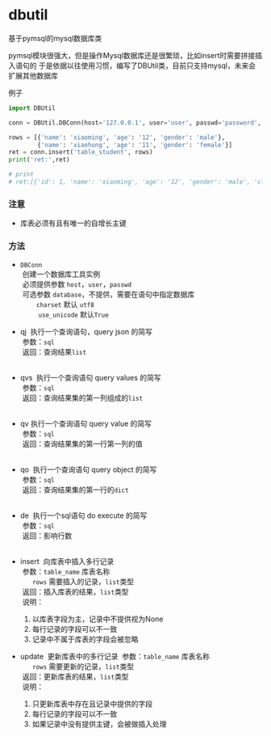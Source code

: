 # dbutil
基于pymsql的mysql数据库类

pymsql模块很强大，但是操作Mysql数据库还是很繁琐，比如insert时需要拼接插入语句的
于是依据以往使用习惯，编写了DBUtil类，目前只支持mysql，未来会扩展其他数据库

例子
```python
import DBUtil

conn = DBUtil.DBConn(host='127.0.0.1', user='user', passwd='password', database='test')

rows = [{'name': 'xiaoming', 'age': '12', 'gender': 'male'},
        {'name': 'xiaohong', 'age': '11', 'gender': 'female'}]
ret = conn.insert('table_student', rows)
print('ret:',ret)

# print
# ret:[{'id': 1, 'name': 'xiaoming', 'age': '12', 'gender': 'male', 'class': None}, {'id': 2, 'name': 'xiaohong', 'age': '11', 'gender': 'female', 'class': None}]
```
### 注意 ###
+ 库表必须有且有唯一的自增长主键

### 方法 ###
+ ```DBConn```<br>
  创建一个数据库工具实例<br>
  必须提供参数 ```host```，```user```，```passwd```<br>
  可选参数 ``database``，不提供，需要在语句中指定数据库<br>
          ``charset`` 默认 ``utf8``<br>
          ``use_unicode`` 默认``True``<br>
+ qj
  执行一个查询语句，query json 的简写<br>
  参数：``sql``<br>
  返回：查询结果``list``<br>
  
+ qvs
  执行一个查询语句 query values 的简写<br>
  参数：``sql``<br>
  返回：查询结果集的第一列组成的``list``<br>
  
+ qv
  执行一个查询语句 query value 的简写<br>
  参数：``sql``<br>
  返回：查询结果集的第一行第一列的值<br>
  
+ qo
  执行一个查询语句 query object 的简写<br>
  参数：``sql``<br>
  返回：查询结果集的第一行的``dict``<br>
  
+ de
  执行一个sql语句 do execute 的简写<br>
  参数：``sql``<br>
  返回：影响行数<br>
  
+ insert
  向库表中插入多行记录<br>
  参数：``table_name`` 库表名称<br>
        ``rows`` 需要插入的记录，``list``类型<br>
  返回：插入库表的结果，``list``类型<br>
  说明：<br>
    1. 以库表字段为主，记录中不提供视为None
    2. 每行记录的字段可以不一致
    3. 记录中不属于库表的字段会被忽略
 
+ update
  更新库表中的多行记录
  参数：``table_name`` 库表名称<br>
        ``rows`` 需要更新的记录，``list``类型<br>
  返回：更新库表的结果，``list``类型<br>
  说明：<br>
    1. 只更新库表中存在且记录中提供的字段
    2. 每行记录的字段可以不一致
    3. 如果记录中没有提供主键，会被做插入处理
